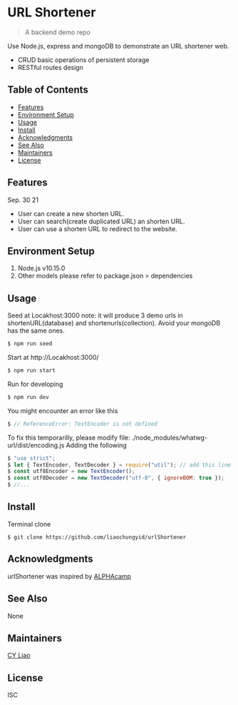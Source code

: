 # URL Shortener

> A backend demo repo

Use Node.js, express and mongoDB to demonstrate an URL shortener web.
* CRUD basic operations of persistent storage
* RESTful routes design

## Table of Contents

- [Features](#features)
- [Environment Setup](#environment-setup)
- [Usage](#usage)
- [Install](#install)
- [Acknowledgments](#acknowledgments)
- [See Also](#see-also)
- [Maintainers](#maintainers)
- [License](#license)

## Features

Sep. 30 21
* User can create a new shorten URL.
* User can search(create duplicated URL) an shorten URL.
* User can use a shorten URL to redirect to the website.

## Environment Setup

1. Node.js v10.15.0
2. Other models please refer to package.json > dependencies

## Usage

Seed at Locakhost:3000
note: it will produce 3 demo urls in shortenURL(database) and shortenurls(collection). Avoid your mongoDB has the same ones.
```js
$ npm run seed
```

Start at http://Locakhost:3000/
```js
$ npm run start
```

Run for developing
```js
$ npm run dev
```

You might encounter an error like this
```js
$ // ReferenceError: TextEncoder is not defined
```
To fix this temporarilly, please modify file:
./node_modules/whatwg-url/dist/encoding.js
Adding the following
```js
$ "use strict";
$ let { TextEncoder, TextDecoder } = require("util"); // add this line
$ const utf8Encoder = new TextEncoder();
$ const utf8Decoder = new TextDecoder("utf-8", { ignoreBOM: true });
$ //...
```
## Install

Terminal clone
```
$ git clone https://github.com/liaochungyid/urlShortener
```

## Acknowledgments

urlShortener was inspired by [ALPHAcamp](https://tw.alphacamp.co/)

## See Also

None

## Maintainers

[CY Liao](https://github.com/liaochungyid)

## License

ISC

